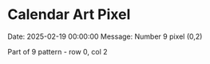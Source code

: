 # Calendar Art Pixel

Date: 2025-02-19 00:00:00
Message: Number 9 pixel (0,2)

Part of 9 pattern - row 0, col 2
